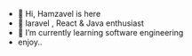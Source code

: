 - 👋 Hi, Hamzavel is here
- 👀 laravel , React & Java enthusiast
- 🌱 I’m currently learning software engineering 
- enjoy..


<!---
hshehabu/hshehabu is a ✨ special ✨ repository because its `README.md` (this file) appears on your GitHub profile.
You can click the Preview link to take a look at your changes.
--->
